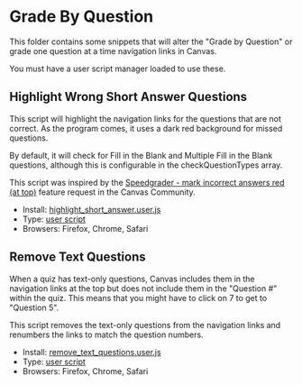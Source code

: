 # Grade By Question
This folder contains some snippets that will alter the "Grade by Question" or grade one question at a time navigation links in Canvas.

You must have a user script manager loaded to use these.

## Highlight Wrong Short Answer Questions
This script will highlight the navigation links for the questions that are not correct. As the program comes, it uses a dark red background for missed questions.

By default, it will check for Fill in the Blank and Multiple Fill in the Blank questions, although this is configurable in the checkQuestionTypes array.

This script was inspired by the [Speedgrader - mark incorrect answers red (at top)](https://community.canvaslms.com/ideas/3221) feature request in the Canvas Community.

* Install: [highlight_short_answer.user.js](https://github.com/jamesjonesmath/canvancement/raw/master/quizzes/grade_by_question/highlight_short_answer.user.js)
* Type: [user script](../../USERSCRIPTS.md)
* Browsers: Firefox, Chrome, Safari

## Remove Text Questions
When a quiz has text-only questions, Canvas includes them in the navigation links at the top but does not include them in the "Question #" within the quiz. This means that you might have to click on 7 to get to "Question 5".

This script removes the text-only questions from the navigation links and renumbers the links to match the question numbers.

* Install: [remove_text_questions.user.js](https://github.com/jamesjonesmath/canvancement/raw/master/quizzes/grade_by_question/remove_text_questions.user.js)
* Type: [user script](../../USERSCRIPTS.md)
* Browsers: Firefox, Chrome, Safari
